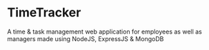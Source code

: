 # TimeTracker

A time & task management web application for employees as well as managers made using NodeJS, ExpressJS & MongoDB
